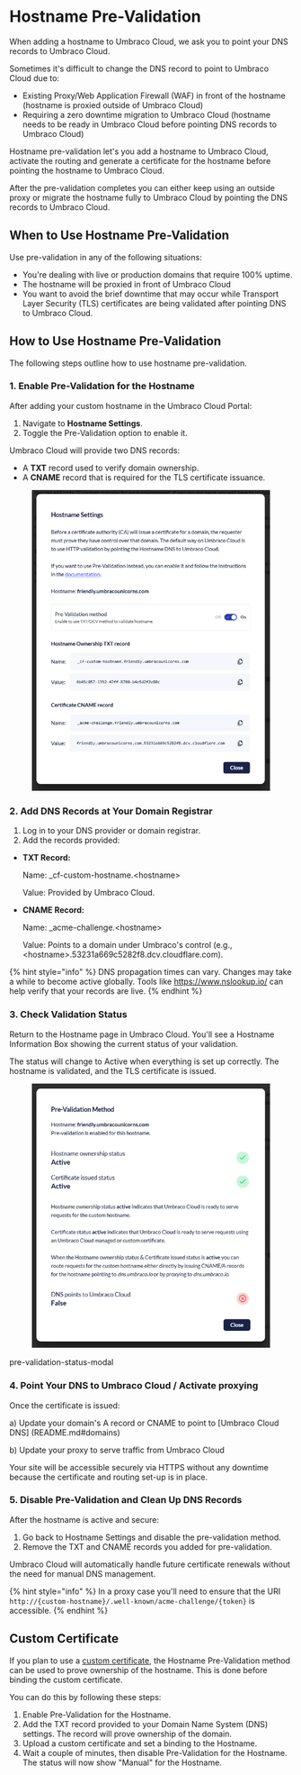 # Hostname Pre-Validation

When adding a hostname to Umbraco Cloud, we ask you to point your DNS records to Umbraco Cloud. 

Sometimes it's difficult to change the DNS record to point to Umbraco Cloud due to:
- Existing Proxy/Web Application Firewall (WAF) in front of the hostname (hostname is proxied outside of Umbraco Cloud)
- Requiring a zero downtime migration to Umbraco Cloud (hostname needs to be ready in Umbraco Cloud before pointing DNS records to Umbraco Cloud)

Hostname pre-validation let's you add a hostname to Umbraco Cloud, activate the routing and generate a certificate for the hostname before pointing the hostname to Umbraco Cloud.

After the pre-validation completes you can either keep using an outside proxy or migrate the hostname fully to Umbraco Cloud by pointing the DNS records to Umbraco Cloud.

## When to Use Hostname Pre-Validation

Use pre-validation in any of the following situations:

- You're dealing with live or production domains that require 100% uptime.
- The hostname will be proxied in front of Umbraco Cloud
- You want to avoid the brief downtime that may occur while Transport Layer Security (TLS) certificates are being validated after pointing DNS to Umbraco Cloud.

## How to Use Hostname Pre-Validation

The following steps outline how to use hostname pre-validation.

### 1. Enable Pre-Validation for the Hostname

After adding your custom hostname in the Umbraco Cloud Portal:

1. Navigate to **Hostname Settings**.
2. Toggle the Pre-Validation option to enable it.

Umbraco Cloud will provide two DNS records:

- A **TXT** record used to verify domain ownership.
- A **CNAME** record that is required for the TLS certificate issuance.

<figure><img src="images/hostname-settings-modal.png" alt="This is an image of the Hostname settings modal"></figure>

### 2. Add DNS Records at Your Domain Registrar

1. Log in to your DNS provider or domain registrar.
2. Add the records provided:

- **TXT Record:**

    Name:  _cf-custom-hostname.\<hostname\>

    Value: Provided by Umbraco Cloud.

- **CNAME Record:**

    Name: _acme-challenge.\<hostname\>

    Value: Points to a domain under Umbraco's control (e.g., \<hostname\>.53231a669c5282f8.dcv.cloudflare.com).

{% hint style="info" %}
DNS propagation times can vary. Changes may take a while to become active globally. Tools like https://www.nslookup.io/ can help verify that your records are live.
{% endhint %}


### 3. Check Validation Status

Return to the Hostname page in Umbraco Cloud. You'll see a Hostname Information Box showing the current status of your validation.

The status will change to Active when everything is set up correctly. The hostname is validated, and the TLS certificate is issued.

<figure><img src="images/pre-validation-status-modal.png" alt="This is an image of the Pre-Validation status modal"></figure>

pre-validation-status-modal

### 4. Point Your DNS to Umbraco Cloud / Activate proxying

Once the certificate is issued:

a) Update your domain's A record or CNAME to point to [Umbraco Cloud DNS] (README.md#domains)

b) Update your proxy to serve traffic from Umbraco Cloud

Your site will be accessible securely via HTTPS without any downtime because the certificate and routing set-up is in place.

### 5. Disable Pre-Validation and Clean Up DNS Records

After the hostname is active and secure:

1. Go back to Hostname Settings and disable the pre-validation method.
2. Remove the TXT and CNAME records you added for pre-validation.

Umbraco Cloud will automatically handle future certificate renewals without the need for manual DNS management.

{% hint style="info" %}
In a proxy case you'll need to ensure that the URI `http://{custom-hostname}/.well-known/acme-challenge/{token}` is accessible.
{% endhint %}

## Custom Certificate

If you plan to use a [custom certificate](security-certificates), the Hostname Pre-Validation method can be used to prove ownership of the hostname. This is done before binding the custom certificate.

You can do this by following these steps:

1. Enable Pre-Validation for the Hostname.
2. Add the TXT record provided to your Domain Name System (DNS) settings. The record will prove ownership of the domain.
3. Upload a custom certificate and set a binding to the Hostname.
4. Wait a couple of minutes, then disable Pre-Validation for the Hostname. The status will now show "Manual" for the Hostname.
